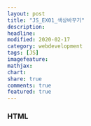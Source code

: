 ```yaml
---
layout: post
title: "JS_EX01_색상바꾸기"
description:
headline:
modified: 2020-02-17
category: webdevelopment
tags: [JS]
imagefeature:
mathjax:
chart:
share: true
comments: true
featured: true
---
```


### HTML


<script async src="//jsfiddle.net/lsh58/9ztmj0cq/1/embed/js,html,css,result/dark/"></script>